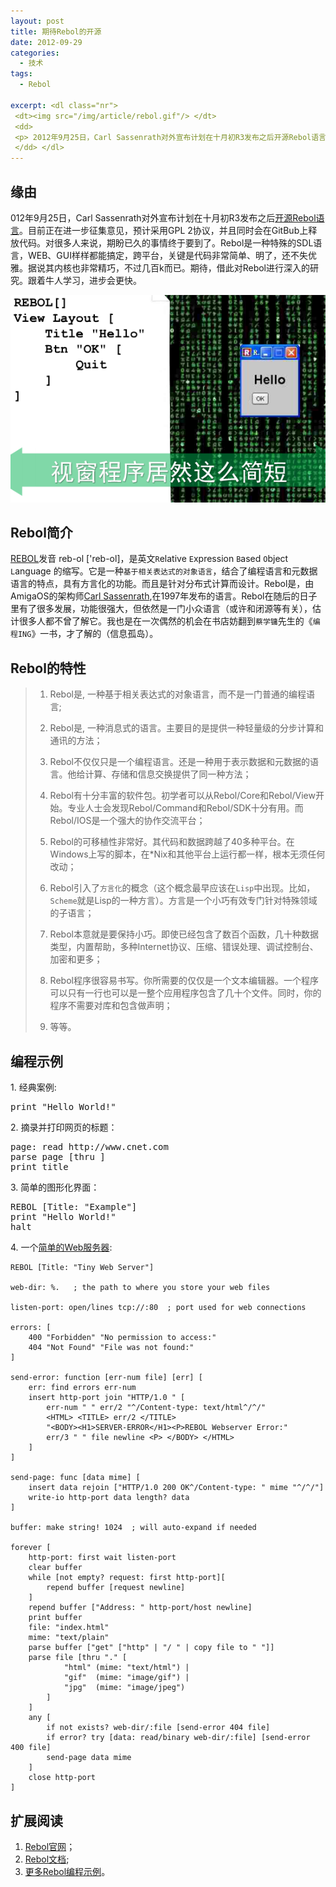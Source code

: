 ```yaml
--- 
layout: post
title: 期待Rebol的开源
date: 2012-09-29
categories:
  - 技术
tags:
  - Rebol

excerpt: <dl class="nr">
 <dt><img src="/img/article/rebol.gif"/> </dt>
 <dd>
 <p> 2012年9月25日，Carl Sassenrath对外宣布计划在十月初R3发布之后开源Rebol语言。目前正在进一步征集意见，预计采用GPL 2协议，并且同时会在GitBub上释放代码。对很多人来说，期盼已久的事情终于要到了。Rebol是一种特殊的SDL语言，WEB、GUI样样都能搞定，跨平台，关键是代码非常简单、明了，还不失优雅。据说其内核也非常精巧，不过几百k而已。期待，借此对Rebol进行深入的研究...</p>
 </dd> </dl>
---
```


## 缘由
012年9月25日，Carl Sassenrath对外宣布计划在十月初R3发布之后[开源Rebol语言](http://www.Rebol.com/article/0511.html)。目前正在进一步征集意见，预计采用GPL 2协议，并且同时会在GitBub上释放代码。对很多人来说，期盼已久的事情终于要到了。Rebol是一种特殊的SDL语言，WEB、GUI样样都能搞定，跨平台，关键是代码非常简单、明了，还不失优雅。据说其内核也非常精巧，不过几百k而已。期待，借此对Rebol进行深入的研究。跟着牛人学习，进步会更快。

![强悍的编程能力](/img/article/rebol_e1.png)

## Rebol简介
[REBOL](http://Rebol.com/)发音 reb-ol \['reb-ol\]，是英文`R`elative `E`xpression `B`ased `O`bject `L`anguage 的缩写。它是一种`基于相关表达式的对象语言`，结合了编程语言和元数据语言的特点，具有方言化的功能。而且是针对分布式计算而设计。Rebol是，由AmigaOS的架构师[Carl Sassenrath](http://en.wikipedia.org/wiki/Carl_Sassenrath),在1997年发布的语言。Rebol在随后的日子里有了很多发展，功能很强大，但依然是一门小众语言（或许和闭源等有关），估计很多人都不曾了解它。我也是在一次偶然的机会在书店妨翻到`蔡学镛`先生的《`编程ING`》一书，才了解的（信息孤岛）。

## Rebol的特性

> 1. Rebol是, 一种基于相关表达式的对象语言，而不是一门普通的编程语言;
> 
> 2. Rebol是, 一种消息式的语言。主要目的是提供一种轻量级的分步计算和通讯的方法；
> 
> 3. Rebol不仅仅只是一个编程语言。还是一种用于表示数据和元数据的语言。他给计算、存储和信息交换提供了同一种方法；
> 
> 4. Rebol有十分丰富的软件包。初学者可以从Rebol/Core和Rebol/View开始。专业人士会发现Rebol/Command和Rebol/SDK十分有用。而Rebol/IOS是一个强大的协作交流平台；
> 
> 5. Rebol的可移植性非常好。其代码和数据跨越了40多种平台。在Windows上写的脚本，在*Nix和其他平台上运行都一样，根本无须任何改动；
> 
> 6. Rebol引入了`方言化`的概念（这个概念最早应该在`Lisp`中出现。比如，`Scheme`就是Lisp的一种方言）。方言是一个小巧有效专门针对特殊领域的子语言；
> 
> 7. Rebol本意就是要保持小巧。即使已经包含了数百个函数，几十种数据类型，内置帮助，多种Internet协议、压缩、错误处理、调试控制台、加密和更多；
> 
> 8. Rebol程序很容易书写。你所需要的仅仅是一个文本编辑器。一个程序可以只有一行也可以是一整个应用程序包含了几十个文件。同时，你的程序不需要对库和包含做声明；
> 
> 9. 等等。

## 编程示例

1\. 经典案例:
<pre class="prettyprint linenums">
print "Hello World!"
</pre>

2\. 摘录并打印网页的标题：
<pre class="prettyprint linenums">
page: read http://www.cnet.com
parse page [thru <title> copy title to </title>]
print title
</pre>

3\. 简单的图形化界面：
<pre class="prettyprint linenums">
REBOL [Title: "Example"]
print "Hello World!"
halt
</pre>

4\. 一个[简单的Web服务器](http://www.rebol.net/cookbook/recipes/0057.html):

    REBOL [Title: "Tiny Web Server"]

    web-dir: %.   ; the path to where you store your web files

    listen-port: open/lines tcp://:80  ; port used for web connections

    errors: [
        400 "Forbidden" "No permission to access:"
        404 "Not Found" "File was not found:"
    ]

    send-error: function [err-num file] [err] [
        err: find errors err-num
        insert http-port join "HTTP/1.0 " [
            err-num " " err/2 "^/Content-type: text/html^/^/" 
            <HTML> <TITLE> err/2 </TITLE>
            "<BODY><H1>SERVER-ERROR</H1><P>REBOL Webserver Error:"
            err/3 " " file newline <P> </BODY> </HTML>
        ]
    ]

    send-page: func [data mime] [
        insert data rejoin ["HTTP/1.0 200 OK^/Content-type: " mime "^/^/"]
        write-io http-port data length? data
    ] 

    buffer: make string! 1024  ; will auto-expand if needed

    forever [
        http-port: first wait listen-port
        clear buffer
        while [not empty? request: first http-port][
            repend buffer [request newline]
        ]
        repend buffer ["Address: " http-port/host newline] 
        print buffer
        file: "index.html"
        mime: "text/plain"
        parse buffer ["get" ["http" | "/ " | copy file to " "]]
        parse file [thru "." [
                "html" (mime: "text/html") |
                "gif"  (mime: "image/gif") |
                "jpg"  (mime: "image/jpeg")
            ]
        ]
        any [
            if not exists? web-dir/:file [send-error 404 file]
            if error? try [data: read/binary web-dir/:file] [send-error 400 file]
            send-page data mime
        ]
        close http-port
    ]


## 扩展阅读

1. [Rebol官网](http://rebol.com)；
2. [Rebol文档](http://www.rebol.com/docs.html);
3. [更多Rebol编程示例](http://www.rebol.net/cookbook)。



